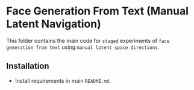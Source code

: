 # Face Generation From Text (Manual Latent Navigation)

This folder contains the main code for `staged` experiments of `face generation from text` using `manual latent space directions`.

## Installation

-   Install requirements in main `README.md`.
